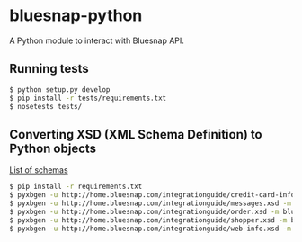 # bluesnap-python

A Python module to interact with Bluesnap API.

## Running tests

```sh
$ python setup.py develop
$ pip install -r tests/requirements.txt
$ nosetests tests/
```

## Converting XSD (XML Schema Definition) to Python objects

[List of schemas](http://home.bluesnap.com/integrationguide/default.htm#WordManual/Schemas.htm)

```sh
$ pip install -r requirements.txt
$ pyxbgen -u http://home.bluesnap.com/integrationguide/credit-card-info.xsd -m bluesnap/schema/credit_card_info
$ pyxbgen -u http://home.bluesnap.com/integrationguide/messages.xsd -m bluesnap/schema/messages
$ pyxbgen -u http://home.bluesnap.com/integrationguide/order.xsd -m bluesnap/schema/order
$ pyxbgen -u http://home.bluesnap.com/integrationguide/shopper.xsd -m bluesnap/schema/shopper
$ pyxbgen -u http://home.bluesnap.com/integrationguide/web-info.xsd -m bluesnap/schema/web_info
```
